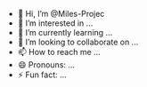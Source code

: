 - 👋 Hi, I’m @Miles-Projec
- 👀 I’m interested in ...
- 🌱 I’m currently learning ...
- 💞️ I’m looking to collaborate on ...
- 📫 How to reach me ...
- 😄 Pronouns: ...
- ⚡ Fun fact: ...

<!---
Miles-Projec/Miles-Projec is a ✨ special ✨ repository because its `README.md` (this file) appears on your GitHub profile.
You can click the Preview link to take a look at your changes.
--->

